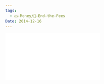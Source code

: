 ```yaml
---
tags:
  - 💵-Money/🚫-End-the-Fees
Date: 2014-12-16
---
```

![Tuition by Another Name - Fees.pdf](../../../Attachments/Tuition%20by%20Another%20Name%20-%20Fees.pdf)